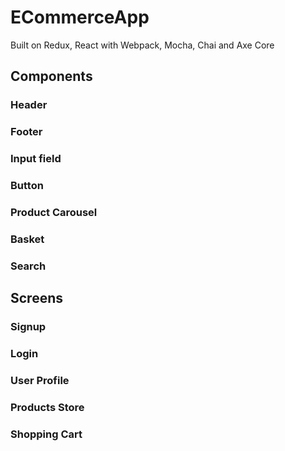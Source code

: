 # ECommerceApp
Built on Redux, React with Webpack, Mocha, Chai and Axe Core

## Components
### Header
### Footer
### Input field
### Button
### Product Carousel
### Basket
### Search

## Screens
### Signup
### Login
### User Profile
### Products Store
### Shopping Cart
